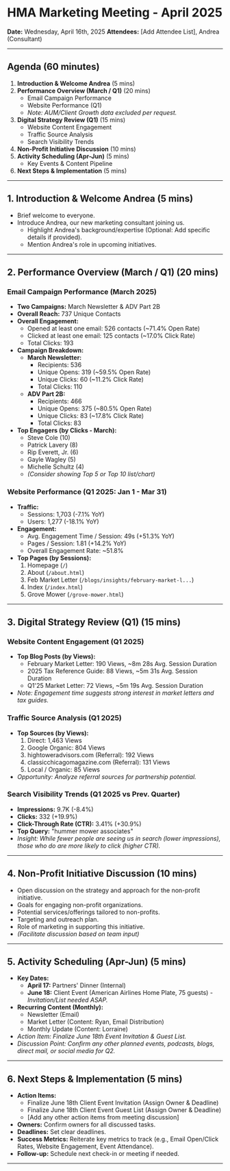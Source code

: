 # HMA Marketing Meeting - April 2025

**Date:** Wednesday, April 16th, 2025
**Attendees:** [Add Attendee List], Andrea (Consultant)

---

## Agenda (60 minutes)

1.  **Introduction & Welcome Andrea** (5 mins)
2.  **Performance Overview (March / Q1)** (20 mins)
    *   Email Campaign Performance
    *   Website Performance (Q1)
    *   *Note: AUM/Client Growth data excluded per request.*
3.  **Digital Strategy Review (Q1)** (15 mins)
    *   Website Content Engagement
    *   Traffic Source Analysis
    *   Search Visibility Trends
4.  **Non-Profit Initiative Discussion** (10 mins)
5.  **Activity Scheduling (Apr-Jun)** (5 mins)
    *   Key Events & Content Pipeline
6.  **Next Steps & Implementation** (5 mins)

---

## 1. Introduction & Welcome Andrea (5 mins)

*   Brief welcome to everyone.
*   Introduce Andrea, our new marketing consultant joining us.
    *   Highlight Andrea's background/expertise (Optional: Add specific details if provided).
    *   Mention Andrea's role in upcoming initiatives.

---

## 2. Performance Overview (March / Q1) (20 mins)

### Email Campaign Performance (March 2025)

*   **Two Campaigns:** March Newsletter & ADV Part 2B
*   **Overall Reach:** 737 Unique Contacts
*   **Overall Engagement:**
    *   Opened at least one email: 526 contacts (~71.4% Open Rate)
    *   Clicked at least one email: 125 contacts (~17.0% Click Rate)
    *   Total Clicks: 193
*   **Campaign Breakdown:**
    *   **March Newsletter:**
        *   Recipients: 536
        *   Unique Opens: 319 (~59.5% Open Rate)
        *   Unique Clicks: 60 (~11.2% Click Rate)
        *   Total Clicks: 110
    *   **ADV Part 2B:**
        *   Recipients: 466
        *   Unique Opens: 375 (~80.5% Open Rate)
        *   Unique Clicks: 83 (~17.8% Click Rate)
        *   Total Clicks: 83
*   **Top Engagers (by Clicks - March):**
    *   Steve Cole (10)
    *   Patrick Lavery (8)
    *   Rip Everett, Jr. (6)
    *   Gayle Wagley (5)
    *   Michelle Schultz (4)
    *   *(Consider showing Top 5 or Top 10 list/chart)*

### Website Performance (Q1 2025: Jan 1 - Mar 31)

*   **Traffic:**
    *   Sessions: 1,703 (-7.1% YoY)
    *   Users: 1,277 (-18.1% YoY)
*   **Engagement:**
    *   Avg. Engagement Time / Session: 49s (+51.3% YoY)
    *   Pages / Session: 1.81 (+14.2% YoY)
    *   Overall Engagement Rate: ~51.8%
*   **Top Pages (by Sessions):**
    1.  Homepage (`/`)
    2.  About (`/about.html`)
    3.  Feb Market Letter (`/blogs/insights/february-market-l...`)
    4.  Index (`/index.html`)
    5.  Grove Mower (`/grove-mower.html`)

---

## 3. Digital Strategy Review (Q1) (15 mins)

### Website Content Engagement (Q1 2025)

*   **Top Blog Posts (by Views):**
    *   February Market Letter: 190 Views, ~8m 28s Avg. Session Duration
    *   2025 Tax Reference Guide: 88 Views, ~5m 31s Avg. Session Duration
    *   Q1'25 Market Letter: 72 Views, ~5m 19s Avg. Session Duration
*   *Note: Engagement time suggests strong interest in market letters and tax guides.*

### Traffic Source Analysis (Q1 2025)

*   **Top Sources (by Views):**
    1.  Direct: 1,463 Views
    2.  Google Organic: 804 Views
    3.  hightoweradvisors.com (Referral): 192 Views
    4.  classicchicagomagazine.com (Referral): 131 Views
    5.  Local / Organic: 85 Views
*   *Opportunity: Analyze referral sources for partnership potential.*

### Search Visibility Trends (Q1 2025 vs Prev. Quarter)

*   **Impressions:** 9.7K (-8.4%)
*   **Clicks:** 332 (+19.9%)
*   **Click-Through Rate (CTR):** 3.41% (+30.9%)
*   **Top Query:** "hummer mower associates"
*   *Insight: While fewer people are seeing us in search (lower impressions), those who do are more likely to click (higher CTR).*

---

## 4. Non-Profit Initiative Discussion (10 mins)

*   Open discussion on the strategy and approach for the non-profit initiative.
*   Goals for engaging non-profit organizations.
*   Potential services/offerings tailored to non-profits.
*   Targeting and outreach plan.
*   Role of marketing in supporting this initiative.
*   *(Facilitate discussion based on team input)*

---

## 5. Activity Scheduling (Apr-Jun) (5 mins)

*   **Key Dates:**
    *   **April 17:** Partners' Dinner (Internal)
    *   **June 18:** Client Event (American Airlines Home Plate, 75 guests) - *Invitation/List needed ASAP.*
*   **Recurring Content (Monthly):**
    *   Newsletter (Email)
    *   Market Letter (Content: Ryan, Email Distribution)
    *   Monthly Update (Content: Lorraine)
*   *Action Item: Finalize June 18th Event Invitation & Guest List.*
*   *Discussion Point: Confirm any other planned events, podcasts, blogs, direct mail, or social media for Q2.*

---

## 6. Next Steps & Implementation (5 mins)

*   **Action Items:**
    *   Finalize June 18th Client Event Invitation (Assign Owner & Deadline)
    *   Finalize June 18th Client Event Guest List (Assign Owner & Deadline)
    *   [Add any other action items from meeting discussion]
*   **Owners:** Confirm owners for all discussed tasks.
*   **Deadlines:** Set clear deadlines.
*   **Success Metrics:** Reiterate key metrics to track (e.g., Email Open/Click Rates, Website Engagement, Event Attendance).
*   **Follow-up:** Schedule next check-in or meeting if needed.

---
